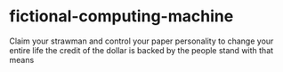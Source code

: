 # fictional-computing-machine
Claim your strawman and control your paper personality to change your entire life the credit of the dollar is backed by the people stand with that means
